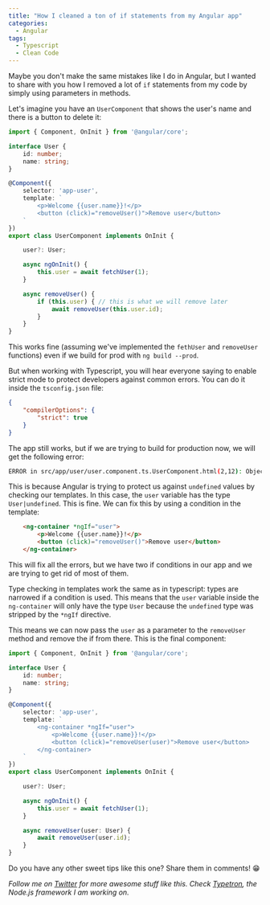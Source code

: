 ```yaml
---
title: "How I cleaned a ton of if statements from my Angular app"
categories:
  - Angular
tags:
  - Typescript
  - Clean Code
---
```

Maybe you don't make the same mistakes like I do in Angular, but I wanted to share with you how I removed a lot of `if` statements from my code by simply using parameters in methods.

Let's imagine you have an `UserComponent` that shows the user's name and there is a button to delete it:
```ts
import { Component, OnInit } from '@angular/core';

interface User {
    id: number;
    name: string;
}

@Component({
    selector: 'app-user',
    template: `
        <p>Welcome {{user.name}}!</p>
        <button (click)="removeUser()">Remove user</button>
    `
})
export class UserComponent implements OnInit {

    user?: User;

    async ngOnInit() {
        this.user = await fetchUser(1);
    }

    async removeUser() {
        if (this.user) { // this is what we will remove later
            await removeUser(this.user.id);
        }
    }
}
```

This works fine (assuming we've implemented the `fethUser` and `removeUser` functions) even if we build for prod with `ng build --prod`. 

But when working with Typescript, you will hear everyone saying to enable strict mode to protect developers against common errors. You can do it inside the `tsconfig.json` file:
```json
{
    "compilerOptions": {
        "strict": true
    }
}
```

The app still works, but if we are trying to build for production now, we will get the following error:

```sh
ERROR in src/app/user/user.component.ts.UserComponent.html(2,12): Object is possibly 'undefined'.
```

This is because Angular is trying to protect us against `undefined` values by checking our templates. In this case, the `user` variable has the type `User|undefined`. This is fine. We can fix this by using a condition in the template:
```html
    <ng-container *ngIf="user">
        <p>Welcome {{user.name}}!</p>
        <button (click)="removeUser()">Remove user</button>
    </ng-container>
```

This will fix all the errors, but we have two if conditions in our app and we are trying to get rid of most of them.

Type checking in templates work the same as in typescript: types are narrowed if a condition is used. This means that the `user` variable inside the `ng-container` will only have the type `User` because the `undefined` type was stripped by the `*ngIf` directive.

This means we can now pass the `user` as a parameter to the `removeUser` method and remove the if from there. This is the final component:

```ts
import { Component, OnInit } from '@angular/core';

interface User {
    id: number;
    name: string;
}

@Component({
    selector: 'app-user',
    template: `
        <ng-container *ngIf="user">
            <p>Welcome {{user.name}}!</p>
            <button (click)="removeUser(user)">Remove user</button>
        </ng-container>
    `
})
export class UserComponent implements OnInit {

    user?: User;

    async ngOnInit() {
        this.user = await fetchUser(1);
    }

    async removeUser(user: User) {
        await removeUser(user.id);
    }
}
```

Do you have any other sweet tips like this one? Share them in comments! 😁

_Follow me on [Twitter](https://twitter.com/IonelCLupu) for more awesome stuff like this._
_Check [Typetron](http://typetron.org/), the Node.js framework I am working on._
